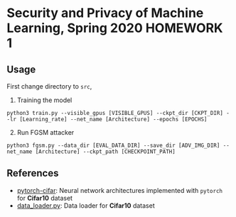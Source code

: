 # Security and Privacy of Machine Learning, Spring 2020 HOMEWORK 1
## Usage
First change directory to `src`,
1. Training the model
```=python
python3 train.py --visible_gpus [VISIBLE_GPUS] --ckpt_dir [CKPT_DIR] --lr [Learning_rate] --net_name [Architecture] --epochs [EPOCHS]
```

2. Run FGSM attacker
```=python
python3 fgsm.py --data_dir [EVAL_DATA_DIR] --save_dir [ADV_IMG_DIR] --net_name [Architecture] --ckpt_path [CHECKPOINT_PATH]
```

## References
- [pytorch-cifar](https://github.com/kuangliu/pytorch-cifar): Neural network architectures implemented with `pytorch` for **Cifar10** dataset
- [data_loader.py](https://gist.github.com/kevinzakka/d33bf8d6c7f06a9d8c76d97a7879f5cb): Data loader for **Cifar10** dataset
